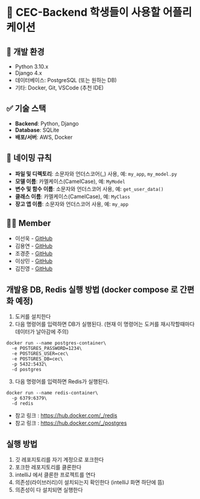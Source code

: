 # 🌟 CEC-Backend 학생들이 사용할 어플리케이션

## 🚀 개발 환경  
- Python 3.10.x  
- Django 4.x  
- 데이터베이스: PostgreSQL (또는 원하는 DB)  
- 기타: Docker, Git, VSCode (추천 IDE)

## ✅ 기술 스택  
- **Backend**: Python, Django  
- **Database**: SQLite
- **배포/서버**: AWS, Docker 

## 📁 네이밍 규칙  
- **파일 및 디렉토리**: 소문자와 언더스코어(_) 사용, 예: `my_app`, `my_model.py`  
- **모델 이름**: 카멜케이스(CamelCase), 예: `MyModel`  
- **변수 및 함수 이름**: 소문자와 언더스코어 사용, 예: `get_user_data()`  
- **클래스 이름**: 카멜케이스(CamelCase), 예: `MyClass`  
- **장고 앱 이름**: 소문자와 언더스코어 사용, 예: `my_app`

## 🧑‍💻 Member  
- 이선욱 - [GitHub](https://github.com/leesunuk)  
- 김용연 - [GitHub](https://github.com/Rider96)  
- 조경준 - [GitHub](https://github.com/GenTaram)  
- 이상민 - [GitHub](https://github.com/geniusBrainLsm)  
- 김진영 - [GitHub](https://github.com/Kimhasa)

## 개발용 DB, Redis 실행 방법  (docker compose 로 간편화 예정)
1. 도커를 설치한다
2. 다음 명령어를 입력하면 DB가 실행된다. (현재 이 명령어는 도커를 재시작할때마다 데이터가 날아감에 주의)
```  
docker run --name postgres-container\
  -e POSTGRES_PASSWORD=1234\
  -e POSTGRES_USER=cec\
  -e POSTGRES_DB=cec\
  -p 5432:5432\
  -d postgres
```
3. 다음 명령어를 입력하면 Redis가 실행된다.
```  
docker run --name redis-container\
  -p 6379:6379\
  -d redis
```
- 참고 링크 : https://hub.docker.com/_/redis
- 참고 링크 : https://hub.docker.com/_/postgres

## 실행 방법
1. 깃 레포지토리를 자기 계정으로 포크한다
2. 포크한 레포지토리를 클론한다
3. intelliJ 에서 클론한 프로젝트를 연다
4. 의존성(라이브러리)이 설치되는지 확인한다 (intelliJ 화면 하단에 뜸)
5. 의존성이 다 설치되면 실행한다